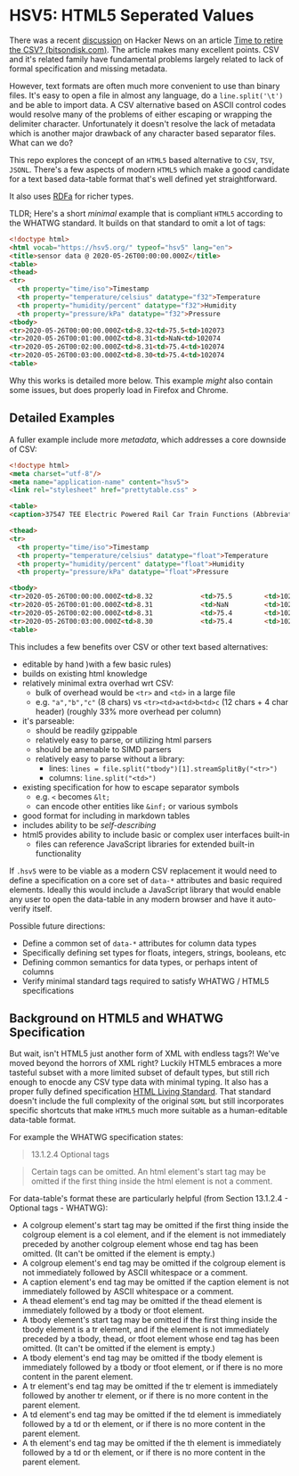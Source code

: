 # HSV5: HTML5 Seperated Values

There was a recent [discussion](https://news.ycombinator.com/item?id=28221654) on Hacker News on an article [Time to retire the CSV? (bitsondisk.com)](https://www.bitsondisk.com/writing/2021/retire-the-csv/).
The article makes many excellent points. CSV and it's related family have fundamental problems largely related to lack of formal specification and missing metadata.

However, text formats are often much more convenient to use than binary files.
It's easy to open a file in almost any language, do a `line.split('\t')` and be able to import data.
A CSV alternative based on ASCII control codes would resolve many of the problems of either escaping or wrapping the delimiter character. 
Unfortunately it doesn't resolve the lack of metadata which is another major drawback of any character based separator files.
What can we do? 

This repo explores the concept of an `HTML5` based alternative to `CSV`, `TSV`, `JSONL`.
There's a few aspects of modern `HTML5` which make a good candidate for a text based data-table format that's well defined yet straightforward. 

It also uses [RDFa](https://www.w3.org/TR/html-rdfa/) for richer types. 

TLDR; Here's a short _minimal_ example that is compliant `HTML5` according to the WHATWG standard. It builds on that standard to omit a lot of tags: 

```html
<!doctype html>
<html vocab="https://hsv5.org/" typeof="hsv5" lang="en">
<title>sensor data @ 2020-05-26T00:00:00.000Z</title>
<table>
<thead>
<tr>
  <th property="time/iso">Timestamp
  <th property="temperature/celsius" datatype="f32">Temperature
  <th property="humidity/percent" datatype="f32">Humidity
  <th property="pressure/kPa" datatype="f32">Pressure
<tbody>
<tr>2020-05-26T00:00:00.000Z<td>8.32<td>75.5<td>102073
<tr>2020-05-26T00:01:00.000Z<td>8.31<td>NaN<td>102074
<tr>2020-05-26T00:02:00.000Z<td>8.31<td>75.4<td>102074
<tr>2020-05-26T00:03:00.000Z<td>8.30<td>75.4<td>102074
<table>
```

Why this works is detailed more below. This example _might_ also contain some issues, but does properly load in Firefox and Chrome. 

## Detailed Examples 

A fuller example include more _metadata_, which addresses a core downside of CSV:

```html
<!doctype html>
<meta charset="utf-8"/>
<meta name="application-name" content="hsv5">
<link rel="stylesheet" href="prettytable.css" >

<table>
<caption>37547 TEE Electric Powered Rail Car Train Functions (Abbreviated)

<thead>
<tr>
  <th property="time/iso">Timestamp
  <th property="temperature/celsius" datatype="float">Temperature
  <th property="humidity/percent" datatype="float">Humidity
  <th property="pressure/kPa" datatype="float">Pressure

<tbody>
<tr>2020-05-26T00:00:00.000Z<td>8.32            <td>75.5        <td>102073
<tr>2020-05-26T00:01:00.000Z<td>8.31            <td>NaN         <td>102074
<tr>2020-05-26T00:02:00.000Z<td>8.31            <td>75.4        <td>102074
<tr>2020-05-26T00:03:00.000Z<td>8.30            <td>75.4        <td>102074
<table>
```

This includes a few benefits over CSV or other text based alternatives:
- editable by hand )with a few basic rules)
- builds on existing html knowledge
- relatively minimal extra overhad wrt CSV:
  - bulk of overhead would be `<tr>` and `<td>` in a large file
  - e.g. `"a","b","c"` (8 chars) vs `<tr><td>a<td>b<td>c` (12 chars + 4 char header) (roughly 33% more overhead per column) 
- it's parseable:
  - should be readily gzippable
  - relatively easy to parse, or utilizing html parsers
  - should be amenable to SIMD parsers
  - relatively easy to parse without a library:
    - lines: `lines = file.split("tbody")[1].streamSplitBy("<tr>")` 
    - columns: `line.split("<td>")` 
- existing specification for how to escape separator symbols
  - e.g. `<` becomes `&lt;`
  - can encode other entities like `&inf;` or various symbols
- good format for including in markdown tables
- includes ability to be _self-describing_
- html5 provides ability to include basic or complex user interfaces built-in
  - files can reference JavaScript libraries for extended built-in functionality


If `.hsv5` were to be viable as a modern CSV replacement it would need to define a specification on a core set of `data-*` attributes and basic required elements. Ideally this would include a JavaScript library that would enable any user to open the data-table in any modern browser and have it auto-verify itself. 

Possible future directions:

- Define a common set of `data-*` attributes for column data types
- Specifically defining set types for floats, integers, strings, booleans, etc
- Defining common semantics for data types, or perhaps intent of columns
- Verify minimal standard tags required to satisfy WHATWG / HTML5 specifications

## Background on HTML5 and WHATWG Specification

But wait, isn't HTML5 just another form of XML with endless tags?! We've moved beyond the horrors of XML right?
Luckily HTML5 embraces a more tasteful subset with a more limited subset of default types, but still rich enough to enocde any CSV type data with minimal typing.
It also has a proper fully defined specification [HTML Living Standard](https://html.spec.whatwg.org/multipage/syntax.html).
That standard doesn't include the full complexity of the original `SGML` but still incorporates specific shortcuts that make `HTML5` much more suitable as a human-editable data-table format. 

For example the WHATWG specification states: 
> 13.1.2.4 Optional tags

> Certain tags can be omitted.
> An html element's start tag may be omitted if the first thing inside the html element is not a comment.

For data-table's format these are particularly helpful (from Section 13.1.2.4 - Optional tags - WHATWG):

- A colgroup element's start tag may be omitted if the first thing inside the colgroup element is a col element, and if the element is not immediately preceded by another colgroup element whose end tag has been omitted. (It can't be omitted if the element is empty.)
- A colgroup element's end tag may be omitted if the colgroup element is not immediately followed by ASCII whitespace or a comment.
- A caption element's end tag may be omitted if the caption element is not immediately followed by ASCII whitespace or a comment.
- A thead element's end tag may be omitted if the thead element is immediately followed by a tbody or tfoot element.
- A tbody element's start tag may be omitted if the first thing inside the tbody element is a tr element, and if the element is not immediately preceded by a tbody, thead, or tfoot element whose end tag has been omitted. (It can't be omitted if the element is empty.)
- A tbody element's end tag may be omitted if the tbody element is immediately followed by a tbody or tfoot element, or if there is no more content in the parent element.
- A tr element's end tag may be omitted if the tr element is immediately followed by another tr element, or if there is no more content in the parent element.
- A td element's end tag may be omitted if the td element is immediately followed by a td or th element, or if there is no more content in the parent element.
- A th element's end tag may be omitted if the th element is immediately followed by a td or th element, or if there is no more content in the parent element.
